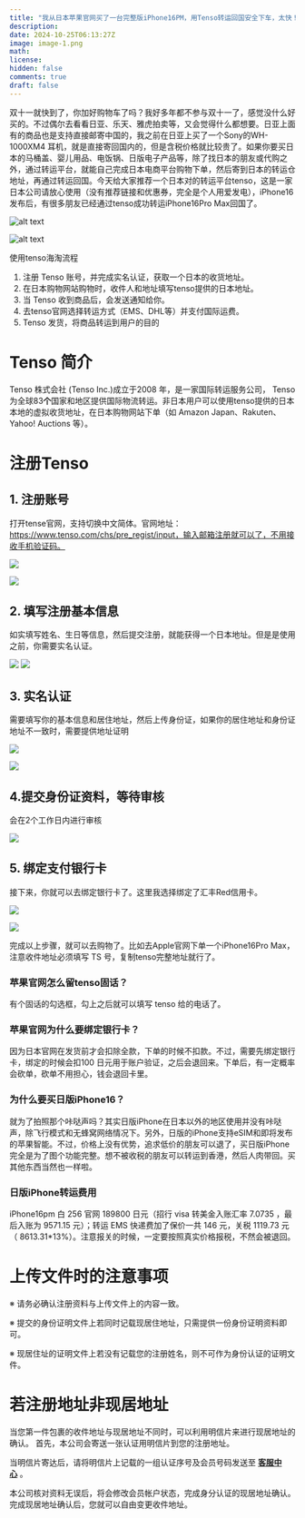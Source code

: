 ```yaml
---
title: "我从日本苹果官网买了一台完整版iPhone16PM，用Tenso转运回国安全下车，太快！一周多就到手。"
description: 
date: 2024-10-25T06:13:27Z
image: image-1.png
math: 
license: 
hidden: false
comments: true
draft: false
---
```



双十一就快到了，你加好购物车了吗？我好多年都不参与双十一了，感觉没什么好买的。不过偶尔去看看日亚、乐天、雅虎拍卖等，又会觉得什么都想要。日亚上面有的商品也是支持直接邮寄中国的，我之前在日亚上买了一个Sony的WH-1000XM4 耳机，就是直接寄回国内的，但是含税价格就比较贵了。如果你要买日本的马桶盖、婴儿用品、电饭锅、日版电子产品等，除了找日本的朋友或代购之外，通过转运平台，就能自己完成日本电商平台购物下单，然后寄到日本的转运仓地址，再通过转运回国。今天给大家推荐一个日本对的转运平台tenso，这是一家日本公司请放心使用（没有推荐链接和优惠券，完全是个人用爱发电），iPhone16发布后，有很多朋友已经通过tenso成功转运iPhone16Pro Max回国了。

![alt text](image.png)

![alt text](image-6.png)

使用tenso海淘流程

1. 注册 Tenso 账号，并完成实名认证，获取一个日本的收货地址。
2. 在日本购物网站购物时，收件人和地址填写tenso提供的日本地址。
3. 当 Tenso 收到商品后，会发送通知给你。
4. 去tenso官网选择转运方式（EMS、DHL等）并支付国际运费。
5. Tenso 发货，将商品转运到用户的目的

# Tenso 简介

Tenso 株式会社 (Tenso Inc.)成立于2008 年，是一家国际转运服务公司， Tenso 为全球83**个**国家和地区提供国际物流转运。非日本用户可以使用tenso提供的日本本地的虚拟收货地址，在日本购物网站下单（如 Amazon Japan、Rakuten、Yahoo! Auctions 等）。

# 注册Tenso

## 1. 注册账号

打开tense官网，支持切换中文简体。官网地址：https://www.tenso.com/chs/pre_regist/input，输入邮箱注册就可以了，不用接收手机验证码。

![](image-2.png)

![](image-4.png)

## 2. 填写注册基本信息

如实填写姓名、生日等信息，然后提交注册，就能获得一个日本地址。但是是使用之前，你需要实名认证。

![](image-3.png)
![](image-5.png)


## 3. 实名认证

需要填写你的基本信息和居住地址，然后上传身份证，如果你的居住地址和身份证地址不一致时，需要提供地址证明

![](image-7.png)

![](image-8.png)

## 4.提交身份证资料，等待审核

会在2个工作日内进行审核

![](image-10.png)


## 5. 绑定支付银行卡

接下来，你就可以去绑定银行卡了。这里我选择绑定了汇丰Red信用卡。

![](image-9.png)

![](image-11.png)

完成以上步骤，就可以去购物了。比如去Apple官网下单一个iPhone16Pro Max，注意收件地址必须填写 TS 号，复制tenso完整地址就行了。

### 苹果官网怎么留tenso固话？

有个固话的勾选框，勾上之后就可以填写 tenso 给的电话了。

### 苹果官网为什么要绑定银行卡？

因为日本官网在发货前才会扣除全款，下单的时候不扣款。不过，需要先绑定银行卡，绑定的时候会扣100 日元用于账户验证，之后会退回来。下单后，有一定概率会砍单，砍单不用担心，钱会退回卡里。

### 为什么要买日版iPhone16？

就为了拍照那个咔哒声吗？其实日版iPhone在日本以外的地区使用并没有咔哒声，除飞行模式和无蜂窝网络情况下。另外，日版的iPhone支持eSIM和即将发布的苹果智能。不过，价格上没有优势，追求低价的朋友可以退了，买日版iPhone完全是为了图个功能完整。想不被收税的朋友可以转运到香港，然后人肉带回。买其他东西当然也一样啦。

### 日版iPhone转运费用

iPhone16pm 白 256 官网 189800 日元（招行 visa 转美金入账汇率 7.0735 ，最后入账为 9571.15 元）；转运 EMS 快递费加了保价一共 146 元，关税 1119.73 元（ 8613.31*13%）。注意报关的时候，一定要按照真实价格报税，不然会被退回。

# 上传文件时的注意事项

※ 请务必确认注册资料与上传文件上的内容一致。

※ 提交的身份证明文件上若同时记载现居住地址，只需提供一份身份证明资料即可。

※ 现居住址的证明文件上若没有记载您的注册姓名，则不可作为身份认证的证明文件。

# 若注册地址非现居地址

当您第一件包裹的收件地址与现居地址不同时，可以利用明信片来进行现居地址的确认。 首先，本公司会寄送一张认证用明信片到您的注册地址。

当明信片寄达后，请将明信片上记载的一组认证序号及会员号码发送至 [**客服中心**](https://www.tenso.com/chs/inquiry) 。

本公司核对资料无误后，将会修改会员帐户状态，完成身分认证的现居地址确认。 完成现居地址确认后，您就可以自由变更收件地址。